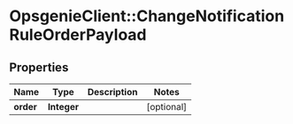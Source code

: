 # OpsgenieClient::ChangeNotificationRuleOrderPayload

## Properties
Name | Type | Description | Notes
------------ | ------------- | ------------- | -------------
**order** | **Integer** |  | [optional] 


